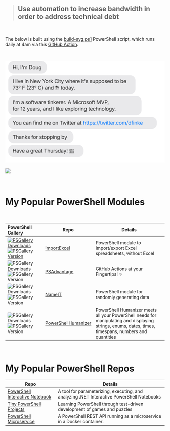 > ## Use automation to increase bandwidth in order to address technical debt
<br/>

The below is built using the [build-svg.ps1](https://github.com/dfinke/dfinke/blob/master/build-svg.ps1) PowerShell script, which runs daily at 4am via this [GitHub Action](https://github.com/dfinke/dfinke/blob/master/.github/workflows/readme.yml).

<br/>

[![](./chat.svg)](https://twitter.com/dfinke)

![](https://github-readme-stats.vercel.app/api?username=dfinke&show_icons=true&theme=merko)

<br/>

# My Popular PowerShell Modules
<br/>

|PowerShell Gallery|Repo|Details
| :--- | --- | --- |
|[![PSGallery Downloads](https://img.shields.io/powershellgallery/dt/ImportExcel.png?style=plastic&logo=powershell&label=Downloads)](https://www.powershellgallery.com/packages/ImportExcel) [![PSGallery Version](https://img.shields.io/powershellgallery/v/ImportExcel.png?style=plastic&logo=powershell&label=Version)](https://www.powershellgallery.com/packages/ImportExcel)|[ImportExcel](https://github.com/dfinke/ImportExcel) |PowerShell module to import/export Excel spreadsheets, without Excel
|![PSGallery Downloads](https://img.shields.io/powershellgallery/dt/PSAdvantage.png?style=plastic&logo=powershell&label=Downloads) ![PSGallery Version](https://img.shields.io/powershellgallery/v/PSAdvantage.png?style=plastic&logo=powershell&label=Version)|[PSAdvantage](https://github.com/dfinke/PSAdvantage) |GitHub Actions at your Fingertips! ✨
|![PSGallery Downloads](https://img.shields.io/powershellgallery/dt/NameIT.png?style=plastic&logo=powershell&label=Downloads) ![PSGallery Version](https://img.shields.io/powershellgallery/v/NameIT.png?style=plastic&logo=powershell&label=Version)|[NameIT](https://github.com/dfinke/NameIT) |PowerShell module for randomly generating data
|![PSGallery Downloads](https://img.shields.io/powershellgallery/dt/PowerShellHumanizer.png?style=plastic&logo=powershell&label=Downloads) ![PSGallery Version](https://img.shields.io/powershellgallery/v/PowerShellHumanizer.png?style=plastic&logo=powershell&label=Version)|[PowerShellHumanizer](https://github.com/dfinke/PowerShellHumanizer) |PowerShell Humanizer meets all your PowerShell needs for manipulating and displaying strings, enums, dates, times, timespans, numbers and quantities

<br/>

# My Popular PowerShell Repos

|Repo|Details
| --- | --- |
|[PowerShell Interactive Notebook](https://github.com/dfinke/PowerShellNotebook)| A tool for parameterizing, executing, and analyzing .NET Interactive PowerShell Notebooks
|[Tiny PowerShell Projects](https://github.com/dfinke/Tiny-PowerShell-Projects) |Learning PowerShell through test-driven development of games and puzzles
|[PowerShell Microservice](https://github.com/dfinke/PowerShellMicroservice)|A PowerShell REST API running as a microservice in a Docker container.

<!-- ## PowerShell Excel YouTube Videos

| | |
|---:|---:|
|[![Alt text](https://i9.ytimg.com/vi/fvKKdIzJCws/mq1.jpg?sqp=CKCjr4IG&rs=AOn4CLAdNs4HXZiNbq5jqOL3rYJN5OdyQg)](https://youtu.be/fvKKdIzJCws)|[![Alt text](https://i9.ytimg.com/vi/gQaYI5hxqM4/mq1.jpg?sqp=CPyur4IG&rs=AOn4CLD2J0TBBXiAveD01IyYEHaSyorLhA)](https://youtu.be/gQaYI5hxqM4)

<br/>
<br/>
<br/>

## ![PS](media/powershell-emoji.png) Other PowerShell Makers
<br/>

|||
|---|---|
|[![](https://img.shields.io/badge/Jeff%20Hicks-gray?style=for-the-badge&logo=github)](https://github.com/jdhitsolutions)|[![](https://img.shields.io/badge/Jeff%20Hicks-blue?style=for-the-badge&logo=twitter)](https://twitter.com/JeffHicks)
|[![](https://img.shields.io/badge/Matthew%20Kelly-gray?style=for-the-badge&logo=github)](https://github.com/Badgerati) -->
